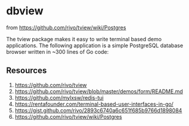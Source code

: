 # dbview

from https://github.com/rivo/tview/wiki/Postgres

The tview package makes it easy to write terminal based demo applications. The following application is a simple PostgreSQL database browser written in ~300 lines of Go code:

## Resources

1. https://github.com/rivo/tview
1. https://github.com/rivo/tview/blob/master/demos/form/README.md
1. https://github.com/mylxsw/redis-tui
1. https://rentafounder.com/terminal-based-user-interfaces-in-go/
1. https://gist.github.com/rivo/2893c6740a6c651f685b9766d1898084
1. https://github.com/rivo/tview/wiki/Postgres
